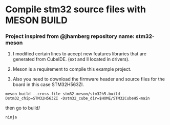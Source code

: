# Compile stm32 source files with MESON BUILD 

### Project inspired from @jhamberg repository name: stm32-meson

1. I modified certain lines to accept new features libraries that 
   are generated from CubeIDE. (ext and ll located in drivers).

2. Meson is a requirement to compile this example project.

3. Also you need to download the firmware header and source files
   for the board in this case STM32H563ZI.

```
meson build --cross-file stm32-meson/stm32h5.build -Dstm32_chip=STM32H563ZI -Dstm32_cube_dir=$HOME/STM32CubeH5-main
```

then go to build/

```
ninja
```
